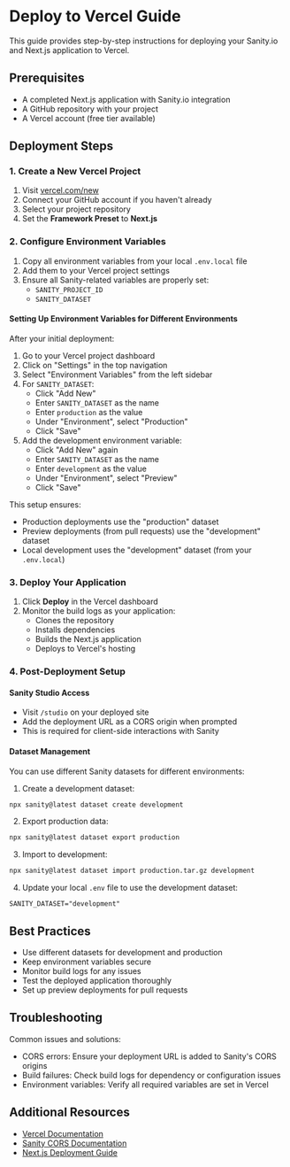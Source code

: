 # Deploy to Vercel Guide

This guide provides step-by-step instructions for deploying your Sanity.io and Next.js application to Vercel.

## Prerequisites

- A completed Next.js application with Sanity.io integration
- A GitHub repository with your project
- A Vercel account (free tier available)

## Deployment Steps

### 1. Create a New Vercel Project

1. Visit [vercel.com/new](https://vercel.com/new)
2. Connect your GitHub account if you haven't already
3. Select your project repository
4. Set the **Framework Preset** to **Next.js**

### 2. Configure Environment Variables

1. Copy all environment variables from your local `.env.local` file
2. Add them to your Vercel project settings
3. Ensure all Sanity-related variables are properly set:
   - `SANITY_PROJECT_ID`
   - `SANITY_DATASET`

#### Setting Up Environment Variables for Different Environments

After your initial deployment:

1. Go to your Vercel project dashboard
2. Click on "Settings" in the top navigation
3. Select "Environment Variables" from the left sidebar
4. For `SANITY_DATASET`:
   - Click "Add New"
   - Enter `SANITY_DATASET` as the name
   - Enter `production` as the value
   - Under "Environment", select "Production"
   - Click "Save"
5. Add the development environment variable:
   - Click "Add New" again
   - Enter `SANITY_DATASET` as the name
   - Enter `development` as the value
   - Under "Environment", select "Preview"
   - Click "Save"

This setup ensures:

- Production deployments use the "production" dataset
- Preview deployments (from pull requests) use the "development" dataset
- Local development uses the "development" dataset (from your `.env.local`)

### 3. Deploy Your Application

1. Click **Deploy** in the Vercel dashboard
2. Monitor the build logs as your application:
   - Clones the repository
   - Installs dependencies
   - Builds the Next.js application
   - Deploys to Vercel's hosting

### 4. Post-Deployment Setup

#### Sanity Studio Access

- Visit `/studio` on your deployed site
- Add the deployment URL as a CORS origin when prompted
- This is required for client-side interactions with Sanity

#### Dataset Management

You can use different Sanity datasets for different environments:

1. Create a development dataset:

```bash
npx sanity@latest dataset create development
```

2. Export production data:

```bash
npx sanity@latest dataset export production
```

3. Import to development:

```bash
npx sanity@latest dataset import production.tar.gz development
```

4. Update your local `.env` file to use the development dataset:

```
SANITY_DATASET="development"
```

## Best Practices

- Use different datasets for development and production
- Keep environment variables secure
- Monitor build logs for any issues
- Test the deployed application thoroughly
- Set up preview deployments for pull requests

## Troubleshooting

Common issues and solutions:

- CORS errors: Ensure your deployment URL is added to Sanity's CORS origins
- Build failures: Check build logs for dependency or configuration issues
- Environment variables: Verify all required variables are set in Vercel

## Additional Resources

- [Vercel Documentation](https://vercel.com/docs)
- [Sanity CORS Documentation](https://www.sanity.io/docs/cors)
- [Next.js Deployment Guide](https://nextjs.org/docs/deployment)
